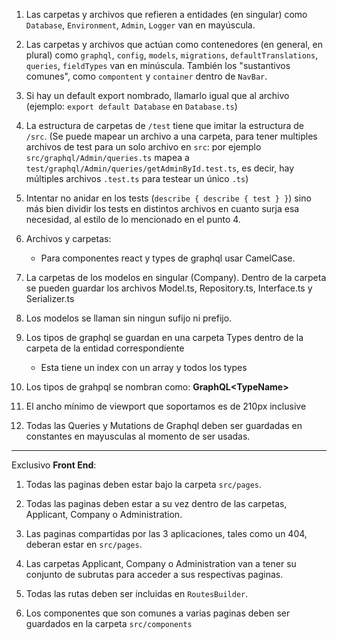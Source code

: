1) Las carpetas y archivos que refieren a entidades (en singular) como `Database`, `Environment`, `Admin`, `Logger` van en mayúscula.

2) Las carpetas y archivos que actúan como contenedores (en general, en plural) como `graphql`, `config`, `models`, `migrations`, `defaultTranslations`, `queries`, `fieldTypes` van en minúscula. También los "sustantivos comunes", como `compontent` y `container` dentro de `NavBar`.

3) Si hay un default export nombrado, llamarlo igual que al archivo (ejemplo: `export default Database` en `Database.ts`)

4) La estructura de carpetas de `/test` tiene que imitar la estructura de `/src`.
(Se puede mapear un archivo a una carpeta, para tener multiples archivos de test para un solo archivo en `src`: por ejemplo `src/graphql/Admin/queries.ts` mapea a `test/graphql/Admin/queries/getAdminById.test.ts`, es decir, hay múltiples archivos `.test.ts` para testear un único `.ts`)

5) Intentar no anidar en los tests (`describe { describe { test } }`) sino más bien dividir los tests en distintos archivos en cuanto surja esa necesidad, al estilo de lo mencionado en el punto 4.

6) Archivos y carpetas:
    * Para componentes react y types de graphql usar CamelCase.

7) La carpetas de los modelos en singular (Company). Dentro de la carpeta se pueden guardar los 
archivos Model.ts, Repository.ts, Interface.ts y Serializer.ts

8) Los modelos se llaman sin ningun sufijo ni prefijo.

9) Los tipos de graphql se guardan en una carpeta Types dentro de la carpeta de la entidad correspondiente
    * Esta tiene un index con un array y todos los types

10) Los tipos de grahpql se nombran como: **GraphQL&lt;TypeName&gt;**

11) El ancho mínimo de viewport que soportamos es de 210px inclusive

12) Todas las Queries y Mutations de Graphql deben ser guardadas en constantes en mayusculas al momento de ser usadas.

---

Exclusivo **Front End**:

1) Todas las paginas deben estar bajo la carpeta `src/pages`.

2) Todas las paginas deben estar a su vez dentro de las carpetas, Applicant, Company o Administration.

3) Las paginas compartidas por las 3 aplicaciones, tales como un 404, deberan estar en `src/pages`.

3) Las carpetas Applicant, Company o Administration van a tener su conjunto de subrutas para acceder a sus respectivas paginas.

4) Todas las rutas deben ser incluidas en `RoutesBuilder`.

5) Los componentes que son comunes a varias paginas deben ser guardados en la carpeta `src/components`


